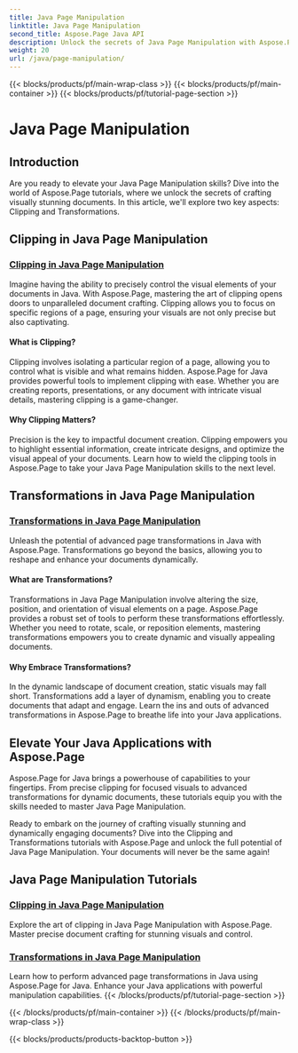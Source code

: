 ```yaml
---
title: Java Page Manipulation
linktitle: Java Page Manipulation
second_title: Aspose.Page Java API
description: Unlock the secrets of Java Page Manipulation with Aspose.Page tutorials. Dive into clipping and transformations to craft visually stunning documents effortlessly.
weight: 20
url: /java/page-manipulation/
---
```


{{< blocks/products/pf/main-wrap-class >}}
{{< blocks/products/pf/main-container >}}
{{< blocks/products/pf/tutorial-page-section >}}

# Java Page Manipulation


## Introduction

Are you ready to elevate your Java Page Manipulation skills? Dive into the world of Aspose.Page tutorials, where we unlock the secrets of crafting visually stunning documents. In this article, we'll explore two key aspects: Clipping and Transformations.

## Clipping in Java Page Manipulation

### [Clipping in Java Page Manipulation](./clipping/)

Imagine having the ability to precisely control the visual elements of your documents in Java. With Aspose.Page, mastering the art of clipping opens doors to unparalleled document crafting. Clipping allows you to focus on specific regions of a page, ensuring your visuals are not only precise but also captivating.

#### What is Clipping?

Clipping involves isolating a particular region of a page, allowing you to control what is visible and what remains hidden. Aspose.Page for Java provides powerful tools to implement clipping with ease. Whether you are creating reports, presentations, or any document with intricate visual details, mastering clipping is a game-changer.

#### Why Clipping Matters?

Precision is the key to impactful document creation. Clipping empowers you to highlight essential information, create intricate designs, and optimize the visual appeal of your documents. Learn how to wield the clipping tools in Aspose.Page to take your Java Page Manipulation skills to the next level.

## Transformations in Java Page Manipulation

### [Transformations in Java Page Manipulation](./transformations/)

Unleash the potential of advanced page transformations in Java with Aspose.Page. Transformations go beyond the basics, allowing you to reshape and enhance your documents dynamically.

#### What are Transformations?

Transformations in Java Page Manipulation involve altering the size, position, and orientation of visual elements on a page. Aspose.Page provides a robust set of tools to perform these transformations effortlessly. Whether you need to rotate, scale, or reposition elements, mastering transformations empowers you to create dynamic and visually appealing documents.

#### Why Embrace Transformations?

In the dynamic landscape of document creation, static visuals may fall short. Transformations add a layer of dynamism, enabling you to create documents that adapt and engage. Learn the ins and outs of advanced transformations in Aspose.Page to breathe life into your Java applications.

## Elevate Your Java Applications with Aspose.Page

Aspose.Page for Java brings a powerhouse of capabilities to your fingertips. From precise clipping for focused visuals to advanced transformations for dynamic documents, these tutorials equip you with the skills needed to master Java Page Manipulation.

Ready to embark on the journey of crafting visually stunning and dynamically engaging documents? Dive into the Clipping and Transformations tutorials with Aspose.Page and unlock the full potential of Java Page Manipulation. Your documents will never be the same again!
## Java Page Manipulation Tutorials
### [Clipping in Java Page Manipulation](./clipping/)
Explore the art of clipping in Java Page Manipulation with Aspose.Page. Master precise document crafting for stunning visuals and control.
### [Transformations in Java Page Manipulation](./transformations/)
Learn how to perform advanced page transformations in Java using Aspose.Page for Java. Enhance your Java applications with powerful manipulation capabilities.
{{< /blocks/products/pf/tutorial-page-section >}}

{{< /blocks/products/pf/main-container >}}
{{< /blocks/products/pf/main-wrap-class >}}

{{< blocks/products/products-backtop-button >}}
